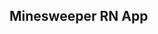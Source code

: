 ## Minesweeper RN App

<!-- cell data object structure
  
  explain this:
  
  coordinateX: columnIdex,
  coordinateY: rowIndex,
  hasMine: true,
  surroundingMines: null,
 -->